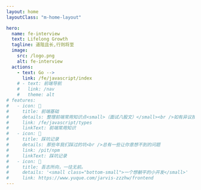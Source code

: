 ```yaml
---
layout: home
layoutClass: "m-home-layout"

hero:
  name: fe-interview
  text: Lifelong Growth
  tagline: 道阻且长,行则将至
  image:
    src: /logo.png
    alt: fe-interview
  actions:
    - text: Go -->
      link: /fe/javascript/index
    # - text: 前端导航
    #   link: /nav
    #   theme: alt
# features:
#   - icon: 📖
#     title: 前端基础
#     details: 整理前端常用知识点<small>（面试八股文）</small><br />如有异议按你的理解为主，不接受反驳
#     link: /fe/javascript/types
#     linkText: 前端常用知识
#   - icon: 🐞
#     title: 踩坑记录
#     details: 那些年我们踩过的坑<br />总有一些让你意想不到的问题
#     link: /pit/npm
#     linkText: 踩坑记录
#   - icon: 💯
#     title: 吾志所向，一往无前。
#     details: '<small class="bottom-small">一个想躺平的小开发</small>'
#     link: https://www.yuque.com/jarvis-zzzhw/frontend
---
```


<style>
/*爱的魔力转圈圈*/
.m-home-layout .image-src:hover {
  transform: translate(-50%, -50%) rotate(666turn);
  transition: transform 59s 1s cubic-bezier(0.3, 0, 0.8, 1);
}

.m-home-layout .details small {
  opacity: 0.8;
}

.m-home-layout .item:last-child .details {
  display: flex;
  justify-content: flex-end;
  align-items: end;
}
</style>
